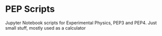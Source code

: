 # PEP Scripts
Jupyter Notebook scripts for Experimental Physics, PEP3 and PEP4. Just small stuff, mostly used as a calculator
